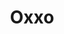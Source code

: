 ---
title: "Oxxo"
url: /ciudad-apodaca-nuevo-leon/oxxo-julian-trevino-elizondo/
shop: Lebensmittel
---